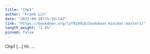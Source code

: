 ```yaml
---
title: "Chp1"
author: "Frank Lin"
date: "2022-09-28T15:10:14Z"
link: "https://bookdown.org/lyf918918/bookdown-minimal-master3/"
length_weight: "1.5%"
pinned: false
---
```


Chp1 [...] Hi. ...

